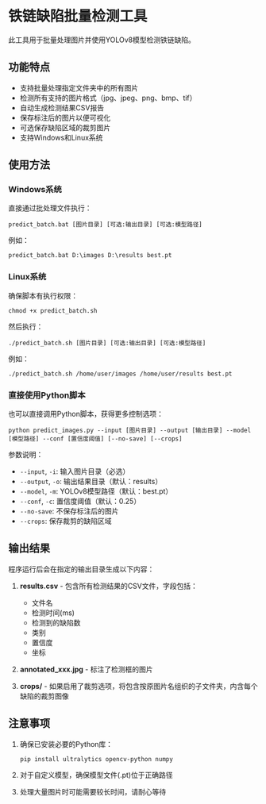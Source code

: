 # 铁链缺陷批量检测工具

此工具用于批量处理图片并使用YOLOv8模型检测铁链缺陷。

## 功能特点

- 支持批量处理指定文件夹中的所有图片
- 检测所有支持的图片格式（jpg、jpeg、png、bmp、tif）
- 自动生成检测结果CSV报告
- 保存标注后的图片以便可视化
- 可选保存缺陷区域的裁剪图片
- 支持Windows和Linux系统

## 使用方法

### Windows系统

直接通过批处理文件执行：

```
predict_batch.bat [图片目录] [可选:输出目录] [可选:模型路径]
```

例如：

```
predict_batch.bat D:\images D:\results best.pt
```

### Linux系统

确保脚本有执行权限：

```
chmod +x predict_batch.sh
```

然后执行：

```
./predict_batch.sh [图片目录] [可选:输出目录] [可选:模型路径]
```

例如：

```
./predict_batch.sh /home/user/images /home/user/results best.pt
```

### 直接使用Python脚本

也可以直接调用Python脚本，获得更多控制选项：

```
python predict_images.py --input [图片目录] --output [输出目录] --model [模型路径] --conf [置信度阈值] [--no-save] [--crops]
```

参数说明：
- `--input`, `-i`: 输入图片目录（必选）
- `--output`, `-o`: 输出结果目录（默认：results）
- `--model`, `-m`: YOLOv8模型路径（默认：best.pt）
- `--conf`, `-c`: 置信度阈值（默认：0.25）
- `--no-save`: 不保存标注后的图片
- `--crops`: 保存裁剪的缺陷区域

## 输出结果

程序运行后会在指定的输出目录生成以下内容：

1. **results.csv** - 包含所有检测结果的CSV文件，字段包括：
   - 文件名
   - 检测时间(ms)
   - 检测到的缺陷数
   - 类别
   - 置信度
   - 坐标

2. **annotated_xxx.jpg** - 标注了检测框的图片

3. **crops/** - 如果启用了裁剪选项，将包含按原图片名组织的子文件夹，内含每个缺陷的裁剪图像

## 注意事项

1. 确保已安装必要的Python库：
   ```
   pip install ultralytics opencv-python numpy
   ```

2. 对于自定义模型，确保模型文件(.pt)位于正确路径

3. 处理大量图片时可能需要较长时间，请耐心等待 